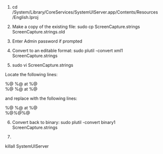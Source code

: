 1. cd /System/Library/CoreServices/SystemUIServer.app/Contents/Resources/English.lproj

2. Make a copy of the existing file:
sudo cp ScreenCapture.strings ScreenCapture.strings.old

3. Enter Admin password if prompted

4. Convert to an editable format:
sudo plutil -convert xml1 ScreenCapture.strings

5. sudo vi ScreenCapture.strings

Locate the following lines:

<key>%@ %@ at %@</key>  
<string>%@ %@ at %@</string>  

and replace with the following lines:

<key>%@ %@ at %@</key>  
<string>%@_%@_%@</string>  

6. Convert back to binary:
sudo plutil -convert binary1 ScreenCapture.strings

7.
killall SystemUIServer

